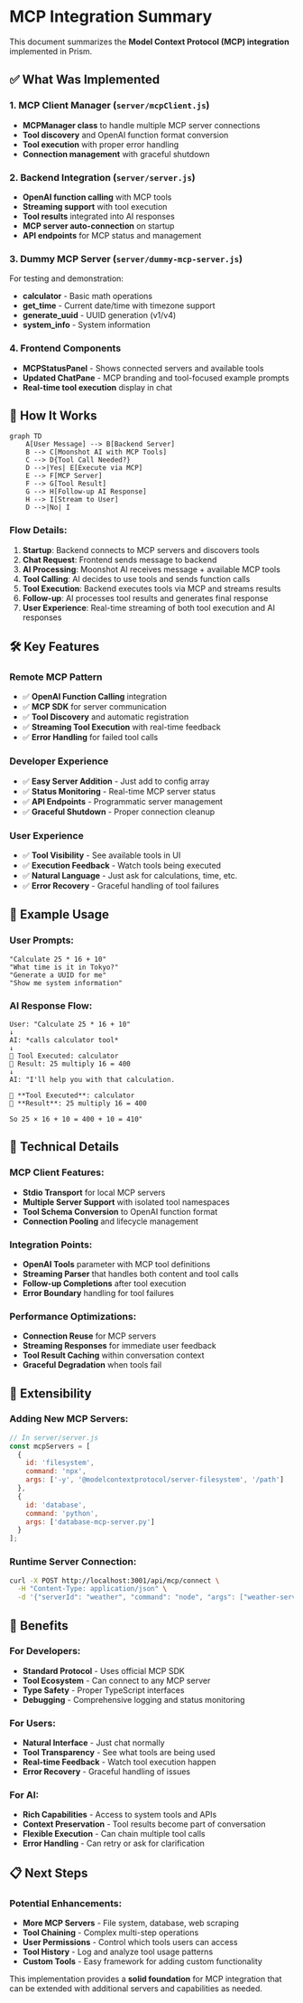 # MCP Integration Summary

This document summarizes the **Model Context Protocol (MCP) integration** implemented in Prism.

## ✅ What Was Implemented

### **1. MCP Client Manager (`server/mcpClient.js`)**
- **MCPManager class** to handle multiple MCP server connections
- **Tool discovery** and OpenAI function format conversion
- **Tool execution** with proper error handling
- **Connection management** with graceful shutdown

### **2. Backend Integration (`server/server.js`)**
- **OpenAI function calling** with MCP tools
- **Streaming support** with tool execution
- **Tool results** integrated into AI responses
- **MCP server auto-connection** on startup
- **API endpoints** for MCP status and management

### **3. Dummy MCP Server (`server/dummy-mcp-server.js`)**
For testing and demonstration:
- **calculator** - Basic math operations
- **get_time** - Current date/time with timezone support
- **generate_uuid** - UUID generation (v1/v4)
- **system_info** - System information

### **4. Frontend Components**
- **MCPStatusPanel** - Shows connected servers and available tools
- **Updated ChatPane** - MCP branding and tool-focused example prompts
- **Real-time tool execution** display in chat

## 🔄 How It Works

```mermaid
graph TD
    A[User Message] --> B[Backend Server]
    B --> C[Moonshot AI with MCP Tools]
    C --> D{Tool Call Needed?}
    D -->|Yes| E[Execute via MCP]
    E --> F[MCP Server]
    F --> G[Tool Result]
    G --> H[Follow-up AI Response]
    H --> I[Stream to User]
    D -->|No| I
```

### **Flow Details:**
1. **Startup**: Backend connects to MCP servers and discovers tools
2. **Chat Request**: Frontend sends message to backend
3. **AI Processing**: Moonshot AI receives message + available MCP tools
4. **Tool Calling**: AI decides to use tools and sends function calls
5. **Tool Execution**: Backend executes tools via MCP and streams results
6. **Follow-up**: AI processes tool results and generates final response
7. **User Experience**: Real-time streaming of both tool execution and AI responses

## 🛠️ Key Features

### **Remote MCP Pattern**
- ✅ **OpenAI Function Calling** integration
- ✅ **MCP SDK** for server communication
- ✅ **Tool Discovery** and automatic registration
- ✅ **Streaming Tool Execution** with real-time feedback
- ✅ **Error Handling** for failed tool calls

### **Developer Experience**
- ✅ **Easy Server Addition** - Just add to config array
- ✅ **Status Monitoring** - Real-time MCP server status
- ✅ **API Endpoints** - Programmatic server management
- ✅ **Graceful Shutdown** - Proper connection cleanup

### **User Experience**
- ✅ **Tool Visibility** - See available tools in UI
- ✅ **Execution Feedback** - Watch tools being executed
- ✅ **Natural Language** - Just ask for calculations, time, etc.
- ✅ **Error Recovery** - Graceful handling of tool failures

## 📝 Example Usage

### **User Prompts:**
```
"Calculate 25 * 16 + 10"
"What time is it in Tokyo?"
"Generate a UUID for me"
"Show me system information"
```

### **AI Response Flow:**
```
User: "Calculate 25 * 16 + 10"
↓
AI: *calls calculator tool*
↓ 
🔧 Tool Executed: calculator
📝 Result: 25 multiply 16 = 400
↓
AI: "I'll help you with that calculation. 

🔧 **Tool Executed**: calculator
📝 **Result**: 25 multiply 16 = 400

So 25 × 16 + 10 = 400 + 10 = 410"
```

## 🔧 Technical Details

### **MCP Client Features:**
- **Stdio Transport** for local MCP servers
- **Multiple Server Support** with isolated tool namespaces
- **Tool Schema Conversion** to OpenAI function format
- **Connection Pooling** and lifecycle management

### **Integration Points:**
- **OpenAI Tools** parameter with MCP tool definitions
- **Streaming Parser** that handles both content and tool calls
- **Follow-up Completions** after tool execution
- **Error Boundary** handling for tool failures

### **Performance Optimizations:**
- **Connection Reuse** for MCP servers
- **Streaming Responses** for immediate user feedback
- **Tool Result Caching** within conversation context
- **Graceful Degradation** when tools fail

## 🚀 Extensibility

### **Adding New MCP Servers:**
```javascript
// In server/server.js
const mcpServers = [
  {
    id: 'filesystem',
    command: 'npx',
    args: ['-y', '@modelcontextprotocol/server-filesystem', '/path']
  },
  {
    id: 'database',
    command: 'python',
    args: ['database-mcp-server.py']
  }
];
```

### **Runtime Server Connection:**
```bash
curl -X POST http://localhost:3001/api/mcp/connect \
  -H "Content-Type: application/json" \
  -d '{"serverId": "weather", "command": "node", "args": ["weather-server.js"]}'
```

## 🎯 Benefits

### **For Developers:**
- **Standard Protocol** - Uses official MCP SDK
- **Tool Ecosystem** - Can connect to any MCP server
- **Type Safety** - Proper TypeScript interfaces
- **Debugging** - Comprehensive logging and status monitoring

### **For Users:**
- **Natural Interface** - Just chat normally
- **Tool Transparency** - See what tools are being used
- **Real-time Feedback** - Watch tool execution happen
- **Error Recovery** - Graceful handling of issues

### **For AI:**
- **Rich Capabilities** - Access to system tools and APIs
- **Context Preservation** - Tool results become part of conversation
- **Flexible Execution** - Can chain multiple tool calls
- **Error Handling** - Can retry or ask for clarification

## 📋 Next Steps

### **Potential Enhancements:**
- **More MCP Servers** - File system, database, web scraping
- **Tool Chaining** - Complex multi-step operations  
- **User Permissions** - Control which tools users can access
- **Tool History** - Log and analyze tool usage patterns
- **Custom Tools** - Easy framework for adding custom functionality

This implementation provides a **solid foundation** for MCP integration that can be extended with additional servers and capabilities as needed. 